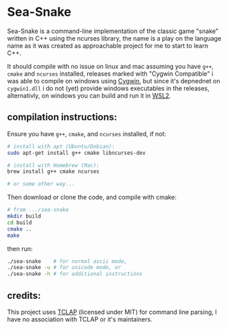 # Sea-Snake
Sea-Snake is a command-line implementation of the classic game "snake" written in C++ using the ncurses library, the name is a play on the language name as it was created as approachable project for me to start to learn C++.

It should compile with no issue on linux and mac assuming you have `g++`, `cmake` and `ncurses` installed, releases marked with "Cygwin Compatible" i was able to compile on windows using [Cygwin](https://www.cygwin.com/), but since it's depnednet on `cygwin1.dll` i do not (yet) provide windows executables in the releases, alternativly, on windows you can build and run it in [WSL2](https://docs.microsoft.com/en-us/windows/wsl/about).

## compilation instructions:
Ensure you have `g++`, `cmake`, and `ncurses` installed, if not:
```bash
# install with apt (Ubuntu/Debian):
sudo apt-get install g++ cmake libncurses-dev

# install with Homebrew (Mac):
brew install g++ cmake ncurses

# or some other way...
```

Then download or clone the code, and compile with cmake:
```bash
# from .../sea-snake
mkdir build
cd build
cmake ..
make
```
then run:
```bash
./sea-snake    # for normal ascii mode,
./sea-snake -u # for unicode mode, or
./sea-snake -h # for additional instructions
```

## credits:
This project uses [TCLAP](http://tclap.sourceforge.net/) (licensed under MIT) for command line parsing, I have no association with TCLAP or it's maintainers.
